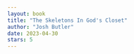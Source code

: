 ```yaml
---
layout: book
title: "The Skeletons In God's Closet"
author: "Josh Butler"
date: 2023-04-30
stars: 5
---
```


